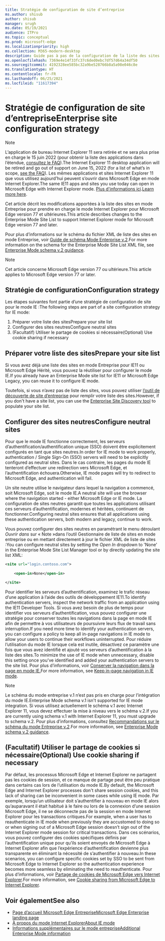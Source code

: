 ```yaml
---
title: Stratégie de configuration de site d’entreprise
ms.author: shisub
author: shisub
manager: srugh
ms.date: 05/19/2021
audience: ITPro
ms.topic: conceptual
ms.prod: microsoft-edge
ms.localizationpriority: high
ms.collection: M365-modern-desktop
description: Guide pas à pas de la configuration de la liste des sites en mode Entreprise pour le mode Internet Explorer.
ms.openlocfilehash: 7369e4e14f33fc37c6ded0ebc7df57d64a34df50
ms.sourcegitcommit: 4192328ee585bc32a9be528766b8a5a98e046c8e
ms.translationtype: HT
ms.contentlocale: fr-FR
ms.lasthandoff: 06/25/2021
ms.locfileid: "11617394"
---
```

# <a name="enterprise-site-configuration-strategy"></a><span data-ttu-id="d8e27-103">Stratégie de configuration de site d’entreprise</span><span class="sxs-lookup"><span data-stu-id="d8e27-103">Enterprise site configuration strategy</span></span>

>[!Note]
> <span data-ttu-id="d8e27-104">L’application de bureau Internet Explorer 11 sera retirée et ne sera plus prise en charge le 15 juin 2022 (pour obtenir la liste des applications dans l’étendue, [consultez le FAQ](https://techcommunity.microsoft.com/t5/windows-it-pro-blog/internet-explorer-11-desktop-app-retirement-faq/ba-p/2366549)).</span><span class="sxs-lookup"><span data-stu-id="d8e27-104">The Internet Explorer 11 desktop application will be retired and go out of support on June 15, 2022 (for a list of what’s in scope, [see the FAQ](https://techcommunity.microsoft.com/t5/windows-it-pro-blog/internet-explorer-11-desktop-app-retirement-faq/ba-p/2366549)).</span></span> <span data-ttu-id="d8e27-105">Les mêmes applications et sites Internet Explorer 11 que vous utilisez aujourd’hui peuvent s’ouvrir dans Microsoft Edge en mode Internet Explorer.</span><span class="sxs-lookup"><span data-stu-id="d8e27-105">The same IE11 apps and sites you use today can open in Microsoft Edge with Internet Explorer mode.</span></span> <span data-ttu-id="d8e27-106">[Plus d'informations ici](https://blogs.windows.com/windowsexperience/2021/05/19/the-future-of-internet-explorer-on-windows-10-is-in-microsoft-edge/).</span><span class="sxs-lookup"><span data-stu-id="d8e27-106">[Learn more here](https://blogs.windows.com/windowsexperience/2021/05/19/the-future-of-internet-explorer-on-windows-10-is-in-microsoft-edge/).</span></span>

<span data-ttu-id="d8e27-107">Cet article décrit les modifications apportées à la liste des sites en mode Entreprise pour prendre en charge le mode Internet Explorer pour Microsoft Edge version 77 et ultérieures.</span><span class="sxs-lookup"><span data-stu-id="d8e27-107">This article describes changes to the Enterprise Mode Site List to support Internet Explorer mode for Microsoft Edge version 77 and later.</span></span>

<span data-ttu-id="d8e27-108">Pour plus d’informations sur le schéma du fichier XML de liste des sites en mode Entreprise, voir [Guide de schéma Mode Enterprise v.2](/internet-explorer/ie11-deploy-guide/enterprise-mode-schema-version-2-guidance).</span><span class="sxs-lookup"><span data-stu-id="d8e27-108">For more information on the schema for the Enterprise Mode Site List XML file, see [Enterprise Mode schema v.2 guidance](/internet-explorer/ie11-deploy-guide/enterprise-mode-schema-version-2-guidance).</span></span>

> [!NOTE]
> <span data-ttu-id="d8e27-109">Cet article concerne Microsoft Edge version 77 ou ultérieure.</span><span class="sxs-lookup"><span data-stu-id="d8e27-109">This article applies to Microsoft Edge version 77 or later.</span></span>
<!--
## Updated schema elements

The following table describes the \<open-in app\> element added to the v.2 of the Enterprise Mode schema:

| **Element** | **Description** |
| --- | --- |
| \<open-in app="**true**"\> | A child element that controls what browser is used for sites. This element is required for sites that need to **open in IE11**.|

**Example:**

``` xml
<site url="contoso.com">

  <open-in app="true">IE11</open-in>

</site>
```

The following table shows the possible values of the \<open-in\> element:

| **Value** | **Description** |
| --- | --- |
| **\<open-in\>IE11\</open-in\>** | Opens the site in IE mode or a full IE11 window. To enable IE mode, see [Configure IE mode policies](./edge-ie-mode-policies.md)|
| **\<open-in app="**true**"\>IE11\</open-in\>** | Opens the site in a full IE11 window |
| **\<open-in\>MSEdge\</open-in\>** | Opens the site in Microsoft Edge |
| **\<open-in\>None or not specified\</open-in\>** | Opens the site in the default browser or in the browser where the user navigated to the site. |
|**\<open-in\>Configurable\</open-in\>** | Allows the site to participate in IE mode engine determination. To learn more, see [Learn about Configurable sites in IE mode](edge-learnmore-configurable-sites-ie-mode.md).  |

>[!NOTE]
> The attribute app=**"true"** is only recognized when associated to _'open-in' IE11_. Adding it to the other 'open-in' elements won't change browser behavior.   -->

## <a name="configuration-strategy"></a><span data-ttu-id="d8e27-110">Stratégie de configuration</span><span class="sxs-lookup"><span data-stu-id="d8e27-110">Configuration strategy</span></span>

<span data-ttu-id="d8e27-111">Les étapes suivantes font partie d’une stratégie de configuration de site pour le mode IE :</span><span class="sxs-lookup"><span data-stu-id="d8e27-111">The following steps are part of a site configuration strategy for IE mode:</span></span>
1. <span data-ttu-id="d8e27-112">Préparer votre liste des sites</span><span class="sxs-lookup"><span data-stu-id="d8e27-112">Prepare your site list</span></span>
2. <span data-ttu-id="d8e27-113">Configurer des sites neutres</span><span class="sxs-lookup"><span data-stu-id="d8e27-113">Configure neutral sites</span></span>
3. <span data-ttu-id="d8e27-114">(Facultatif) Utiliser le partage de cookies si nécessaire</span><span class="sxs-lookup"><span data-stu-id="d8e27-114">(Optional) Use cookie sharing if necessary</span></span>

<!--
Step 1.  – if you don’t have one use Site Discovery Step-by-Step
Step 2 – Neutral sites + sticky mode
        Use more examples and explain sticky mode better
Step 3 – If that doesn’t cover your needs, then use Cookie sharing -->

## <a name="prepare-your-site-list"></a><span data-ttu-id="d8e27-115">Préparer votre liste des sites</span><span class="sxs-lookup"><span data-stu-id="d8e27-115">Prepare your site list</span></span>

<span data-ttu-id="d8e27-116">Si vous avez déjà une liste des sites en mode Entreprise pour IE11 ou Microsoft Edge Hérité, vous pouvez la réutiliser pour configurer le mode IE.</span><span class="sxs-lookup"><span data-stu-id="d8e27-116">If you already have an Enterprise Mode site list for IE11 or Microsoft Edge Legacy, you can reuse it to configure IE mode.</span></span>

<span data-ttu-id="d8e27-117">Toutefois, si vous n’avez pas de liste des sites, vous pouvez utiliser [l’outil de découverte de site d’entreprise](/deployedge/edge-ie-mode-site-discovery) pour remplir votre liste des sites.</span><span class="sxs-lookup"><span data-stu-id="d8e27-117">However, if you don't have a site list, you can use the [Enterprise Site Discovery tool](/deployedge/edge-ie-mode-site-discovery) to populate your site list.</span></span>

## <a name="configure-neutral-sites"></a><span data-ttu-id="d8e27-118">Configurer des sites neutres</span><span class="sxs-lookup"><span data-stu-id="d8e27-118">Configure neutral sites</span></span>

<span data-ttu-id="d8e27-119">Pour que le mode IE fonctionne correctement, les serveurs d’authentification/authentification unique (SSO) doivent être explicitement configurés en tant que sites neutres.</span><span class="sxs-lookup"><span data-stu-id="d8e27-119">In order for IE mode to work properly, authentication / Single Sign-On (SSO) servers will need to be explicitly configured as neutral sites.</span></span> <span data-ttu-id="d8e27-120">Dans le cas contraire, les pages du mode IE tenteront d’effectuer une redirection vers Microsoft Edge, et l’authentification échouera.</span><span class="sxs-lookup"><span data-stu-id="d8e27-120">Otherwise, IE mode pages will try to redirect to Microsoft Edge, and authentication will fail.</span></span>

<span data-ttu-id="d8e27-121">Un site neutre utilise le navigateur dans lequel la navigation a commencé, soit Microsoft Edge, soit le mode IE.</span><span class="sxs-lookup"><span data-stu-id="d8e27-121">A neutral site will use the browser where the navigation started - either Microsoft Edge or IE mode.</span></span> <span data-ttu-id="d8e27-122">La configuration de sites neutres garantit que toutes les applications utilisant ces serveurs d’authentification, modernes et héritées, continuent de fonctionner.</span><span class="sxs-lookup"><span data-stu-id="d8e27-122">Configuring neutral sites ensures that all applications using these authentication servers, both modern and legacy, continue to work.</span></span>

<span data-ttu-id="d8e27-123">Vous pouvez configurer des sites neutres en paramétrant le menu déroulant *Ouvrir dans* sur « Note »dans l’outil Gestionnaire de liste de sites en mode entreprise ou en mettant directement à jour le fichier XML de liste de sites :</span><span class="sxs-lookup"><span data-stu-id="d8e27-123">You can configure neutral sites by setting the *Open In* dropdown to 'None' in the Enterprise Mode Site List Manager tool or by directly updating the site list XML:</span></span>

``` xml
<site url="login.contoso.com">
   
    <open-in>None</open-in>

</site>
```

<span data-ttu-id="d8e27-124">Pour identifier les serveurs d’authentification, examinez le trafic réseau d’une application à l’aide des outils de développement IE11.</span><span class="sxs-lookup"><span data-stu-id="d8e27-124">To identify authentication servers, inspect the network traffic from an application using the IE11 Developer Tools.</span></span> <span data-ttu-id="d8e27-125">Si vous avez besoin de plus de temps pour identifier vos serveurs d’authentification, vous pouvez configurer une stratégie pour conserver toutes les navigations dans la page en mode IE afin de permettre à vos utilisateurs de poursuivre leurs flux de travail sans interruption.</span><span class="sxs-lookup"><span data-stu-id="d8e27-125">If you need more time to identify your authentication servers, you can configure a policy to keep all in-page navigations in IE mode to allow your users to continue their workflows uninterrupted.</span></span> <span data-ttu-id="d8e27-126">Pour réduire l’utilisation du mode IE lorsque cela est inutile, désactivez ce paramètre une fois que vous avez identifié et ajouté vos serveurs d’authentification à la liste des sites.</span><span class="sxs-lookup"><span data-stu-id="d8e27-126">To minimize the use of IE mode when unnecessary, disable this setting once you've identified and added your authentication servers to the site list.</span></span> <span data-ttu-id="d8e27-127">Pour plus d’informations, voir [Conserver la navigation dans la page en mode IE.](/deployedge/edge-learnmore-inpage-nav)</span><span class="sxs-lookup"><span data-stu-id="d8e27-127">For more information, see [Keep in-page navigation in IE mode](/deployedge/edge-learnmore-inpage-nav).</span></span>

>[!NOTE]
   ><span data-ttu-id="d8e27-128">Le schéma du mode entreprise v.1 n’est pas pris en charge pour l’intégration du mode IE.</span><span class="sxs-lookup"><span data-stu-id="d8e27-128">Enterprise Mode schema v.1 isn't supported for IE mode integration.</span></span> <span data-ttu-id="d8e27-129">Si vous utilisez actuellement le schéma v.1 avec Internet Explorer 11, vous devez effectuer la mise à niveau vers le schéma v.2.</span><span class="sxs-lookup"><span data-stu-id="d8e27-129">If you are currently using schema v.1 with Internet Explorer 11, you must upgrade to schema v.2.</span></span> <span data-ttu-id="d8e27-130">Pour plus d’informations, consultez [Recommandations sur le schéma du mode Entreprise v.2](/internet-explorer/ie11-deploy-guide/enterprise-mode-schema-version-2-guidance).</span><span class="sxs-lookup"><span data-stu-id="d8e27-130">For more information, see [Enterprise Mode schema v.2 guidance](/internet-explorer/ie11-deploy-guide/enterprise-mode-schema-version-2-guidance).</span></span>

## <a name="optional-use-cookie-sharing-if-necessary"></a><span data-ttu-id="d8e27-131">(Facultatif) Utiliser le partage de cookies si nécessaire</span><span class="sxs-lookup"><span data-stu-id="d8e27-131">(Optional) Use cookie sharing if necessary</span></span>

<span data-ttu-id="d8e27-132">Par défaut, les processus Microsoft Edge et Internet Explorer ne partagent pas les cookies de session, et ce manque de partage peut être peu pratique dans certains cas lors de l’utilisation du mode IE.</span><span class="sxs-lookup"><span data-stu-id="d8e27-132">By default, the Microsoft Edge and Internet Explorer processes don't share session cookies, and this lack of sharing can be inconvenient in some cases while using IE mode.</span></span> <span data-ttu-id="d8e27-133">Par exemple, lorsqu’un utilisateur doit s’authentifier à nouveau en mode IE alors qu’auparavant il était habitué à le faire ou lors de la connexion d’une session Microsoft Edge, il ne se déconnecte pas de la session en mode Internet Explorer pour les transactions critiques.</span><span class="sxs-lookup"><span data-stu-id="d8e27-133">For example, when a user has to reauthenticate in IE mode when previously they are accustomed to doing so or when signing out of a Microsoft Edge session doesn’t sign out of the Internet Explorer mode session for critical transactions.</span></span> <span data-ttu-id="d8e27-134">Dans ces scénarios, vous pouvez configurer des cookies spécifiques définis par l’authentification unique pour qu’ils soient envoyés de Microsoft Edge à Internet Explorer afin que l’expérience d’authentification devienne plus transparente en éliminant la nécessité de s’authentifier à nouveau.</span><span class="sxs-lookup"><span data-stu-id="d8e27-134">In these scenarios, you can configure specific cookies set by SSO to be sent from Microsoft Edge to Internet Explorer so the authentication experience becomes more seamless by eliminating the need to reauthenticate.</span></span> <span data-ttu-id="d8e27-135">Pour plus d’informations, voir [Partage de cookies de Microsoft Edge vers Internet Explorer](/deployedge/edge-ie-mode-add-guidance-cookieshare).</span><span class="sxs-lookup"><span data-stu-id="d8e27-135">For more information, see [Cookie sharing from Microsoft Edge to Internet Explorer](/deployedge/edge-ie-mode-add-guidance-cookieshare).</span></span>

## <a name="see-also"></a><span data-ttu-id="d8e27-136">Voir également</span><span class="sxs-lookup"><span data-stu-id="d8e27-136">See also</span></span>

- [<span data-ttu-id="d8e27-137">Page d’accueil Microsoft Edge Entreprise</span><span class="sxs-lookup"><span data-stu-id="d8e27-137">Microsoft Edge Enterprise landing page</span></span>](https://aka.ms/EdgeEnterprise)
- [<span data-ttu-id="d8e27-138">À propos du mode Internet Explorer</span><span class="sxs-lookup"><span data-stu-id="d8e27-138">About IE mode</span></span>](./edge-ie-mode.md)
- [<span data-ttu-id="d8e27-139">Informations supplémentaires sur le mode entreprise</span><span class="sxs-lookup"><span data-stu-id="d8e27-139">Additional Enterprise Mode information</span></span>](/internet-explorer/ie11-deploy-guide/enterprise-mode-overview-for-ie11)

